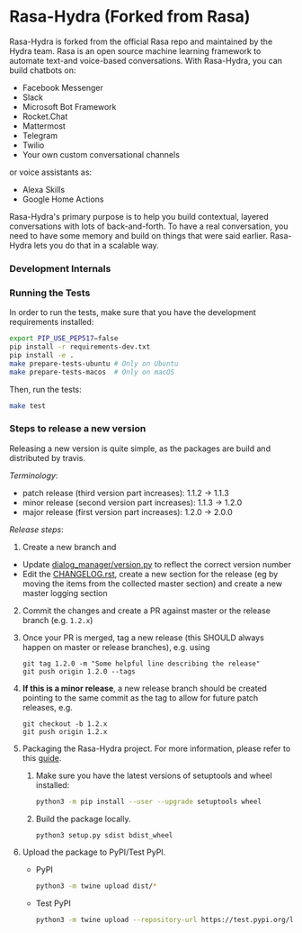 # Rasa-Hydra (Forked from Rasa)

Rasa-Hydra is forked from the official Rasa repo and maintained by the Hydra team. Rasa is an open source machine learning framework to automate text-and voice-based conversations. With Rasa-Hydra, you can build chatbots on:
- Facebook Messenger
- Slack
- Microsoft Bot Framework
- Rocket.Chat
- Mattermost
- Telegram
- Twilio
- Your own custom conversational channels

or voice assistants as:
- Alexa Skills
- Google Home Actions

Rasa-Hydra's primary purpose is to help you build contextual, layered
conversations with lots of back-and-forth. To have a real conversation,
you need to have some memory and build on things that were said earlier.
Rasa-Hydra lets you do that in a scalable way.

### Development Internals
### Running the Tests
In order to run the tests, make sure that you have the development requirements installed:
```bash
export PIP_USE_PEP517=false
pip install -r requirements-dev.txt
pip install -e .
make prepare-tests-ubuntu # Only on Ubuntu
make prepare-tests-macos  # Only on macOS
```

Then, run the tests:
```bash
make test
```

### Steps to release a new version
Releasing a new version is quite simple, as the packages are build and distributed by travis.

*Terminology*:
* patch release (third version part increases): 1.1.2 -> 1.1.3
* minor release (second version part increases): 1.1.3 -> 1.2.0
* major release (first version part increases): 1.2.0 -> 2.0.0

*Release steps*:
1. Create a new branch and 

  * Update [dialog_manager/version.py](https://gitlab.vailsys.com/CueAi/rasa/blob/master/dialog_manager/version.py) to reflect the correct version number
  * Edit the [CHANGELOG.rst](https://gitlab.vailsys.com/CueAi/rasa/blob/master/CHANGELOG_DM.rst), create a new section for the release (eg by moving the items from the collected master section) and create a new master logging section
2. Commit the changes and create a PR against master or the release branch (e.g. `1.2.x`)
3. Once your PR is merged, tag a new release (this SHOULD always happen on master or release branches), e.g. using
    ```
    git tag 1.2.0 -m "Some helpful line describing the release"
    git push origin 1.2.0 --tags
    ```
5. **If this is a minor release**, a new release branch should be created pointing to the same commit as the tag to allow for future patch releases, e.g.
    ```
    git checkout -b 1.2.x
    git push origin 1.2.x
    ```
6. Packaging the Rasa-Hydra project. For more information, please refer to this [guide](https://packaging.python.org/tutorials/packaging-projects/).
    1. Make sure you have the latest versions of setuptools and wheel installed:
        ```bash
        python3 -m pip install --user --upgrade setuptools wheel
        ```
       
    2. Build the package locally.
        ```bash
        python3 setup.py sdist bdist_wheel
        ```
7. Upload the package to PyPI/Test PyPI.

    *  PyPI
        ```bash
        python3 -m twine upload dist/*
        ```
    * Test PyPI
        ```bash
        python3 -m twine upload --repository-url https://test.pypi.org/legacy/ dist/*
        ```
